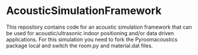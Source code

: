 # AcousticSimulationFramework
This repository contains code for an acoustic simulation framework that can be used for acoustic/ultrasonic indoor positioning and/or data driven applications. For this simulation you need to fork the Pyroomacoustics package local and switch the room.py and material.dat files.
